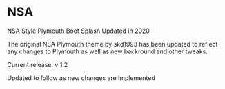 # NSA
NSA Style Plymouth Boot Splash Updated in 2020

The original NSA Plymouth theme by skd1993 has been updated
to reflect any changes to Plymouth as well as new backround
and other tweaks.

Current release: v 1.2

Updated to follow as new changes are implemented
